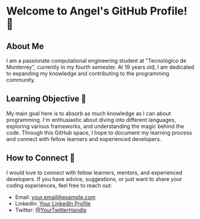 # Welcome to Angel's GitHub Profile! 👋

## About Me
I am a passionate computational engineering student at "Tecnológico de Monterrey", currently in my fourth semester. At 19 years old, I am dedicated to expanding my knowledge and contributing to the programming community.

## Learning Objective 🎯
My main goal here is to absorb as much knowledge as I can about programming. I'm enthusiastic about diving into different languages, exploring various frameworks, and understanding the magic behind the code. Through this GitHub space, I hope to document my learning process and connect with fellow learners and experienced developers.

## How to Connect 🐸
I would love to connect with fellow learners, mentors, and experienced developers. If you have advice, suggestions, or just want to share your coding experiences, feel free to reach out:
- Email: [your.email@example.com](mailto:your.email@example.com)
- LinkedIn: [Your LinkedIn Profile](https://www.linkedin.com/in/your-linkedin-profile)
- Twitter: [@YourTwitterHandle](https://twitter.com/YourTwitterHandle)

